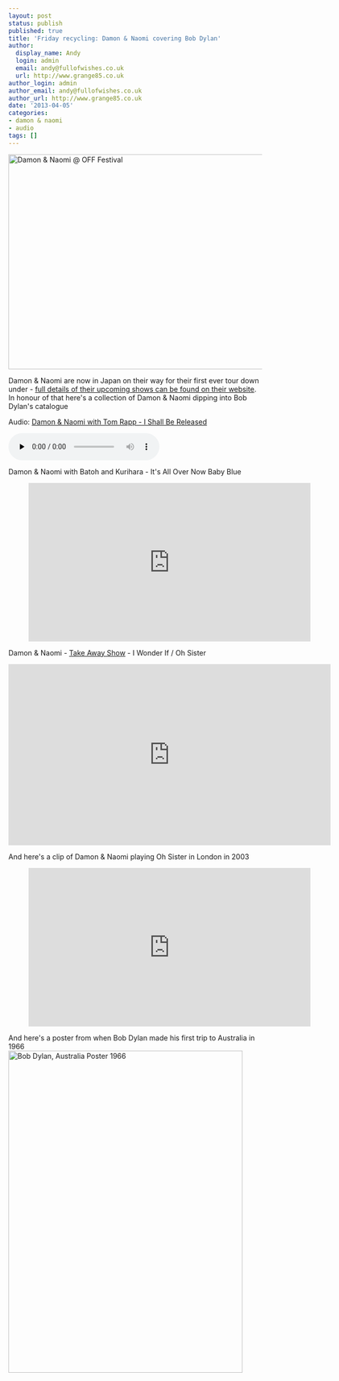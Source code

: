 ```yaml
---
layout: post
status: publish
published: true
title: 'Friday recycling: Damon & Naomi covering Bob Dylan'
author:
  display_name: Andy
  login: admin
  email: andy@fullofwishes.co.uk
  url: http://www.grange85.co.uk
author_login: admin
author_email: andy@fullofwishes.co.uk
author_url: http://www.grange85.co.uk
date: '2013-04-05'
categories:
- damon & naomi
- audio
tags: []
---
```

<p><a href="http://www.flickr.com/photos/fakeplasticgirl/4888247382/" title="Damon & Naomi @ OFF Festival by bildungsr0man, on Flickr"><img class="aligncenter" src="https://farm5.staticflickr.com/4117/4888247382_882fa69afe_z.jpg" width="640" height="427" alt="Damon & Naomi @ OFF Festival"></a></p>
<p>Damon & Naomi are now in Japan on their way for their first ever tour down under - <a href="http://damonandnaomi.com/tours/">full details of their upcoming shows can be found on their website</a>. In honour of that here's a collection of Damon & Naomi dipping into Bob Dylan's catalogue</p>

<div class="well"><p class="audio">Audio: <a href="https://media.fullofwishes.co.uk/03-damon_and_naomi/audio/09_Damon_Naomi_I%20Shall%20Be%20Released.mp3">Damon & Naomi with Tom Rapp - I Shall Be Released</a></p><audio controls="controls" preload="none" src="https://media.fullofwishes.co.uk/03-damon_and_naomi/audio/09_Damon_Naomi_I%20Shall%20Be%20Released.mp3"></audio></div>

<p>Damon & Naomi with Batoh and Kurihara - It's All Over Now Baby Blue</p>
<figure class="caption aligncenter"><iframe width="560" height="315" src="https://www.youtube.com/embed/NOifMqYXta4" frameborder="0" allowfullscreen></iframe><figcaption class="caption-text"></figcaption></figure>

<p>Damon & Naomi - <a href="http://en.blogotheque.net/2007/05/21/damon-and-naomi-en/">Take Away Show</a> - I Wonder If / Oh Sister</p>
<iframe src="https://player.vimeo.com/video/11186091" width="640" height="360" frameborder="0" webkitallowfullscreen mozallowfullscreen allowfullscreen></iframe>

<p>And here's a clip of Damon & Naomi playing Oh Sister in London in 2003</p>
<figure class="caption aligncenter"><iframe width="560" height="315" src="https://www.youtube.com/embed/e1UTWNo1pa4" frameborder="0" allowfullscreen></iframe><figcaption class="caption-text"></figcaption></figure>
<p>And here's a poster from when Bob Dylan made his first trip to Australia in 1966<br />
<a href="http://www.flickr.com/photos/30628061@N03/3000999404/" title="Bob Dylan, Australia Poster 1966 by misstexas1961, on Flickr"><img class="aligncenter" src="https://farm4.staticflickr.com/3192/3000999404_0671fb05d6_z.jpg?zz=1" width="465" height="640" alt="Bob Dylan, Australia Poster 1966"></a></p>
